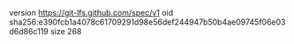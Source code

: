 version https://git-lfs.github.com/spec/v1
oid sha256:e390fcb1a4078c61709291d98e56def244947b50b4ae09745f06e03d6d86c119
size 268
